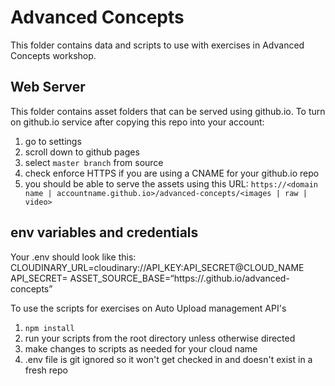 # Advanced Concepts

This folder contains data and scripts to use with exercises in Advanced Concepts workshop.

## Web Server
This folder contains asset folders that can be served using github.io.  To turn on github.io service after copying this repo into your account:
1. go to settings
2. scroll down to github pages
3. select `master branch` from source
4. check enforce HTTPS if you are using a CNAME for your github.io repo
5. you should be able to serve the assets using this URL:
```https://<domain name | accountname.github.io>/advanced-concepts/<images | raw | video>```

## env variables and credentials

Your .env should look like this:
CLOUDINARY_URL=cloudinary://API_KEY:API_SECRET@CLOUD_NAME
API_SECRET=<api secret>
ASSET_SOURCE_BASE=“https://<github account>.github.io/advanced-concepts”

To use the scripts for exercises on Auto Upload management API's 
1. `npm install`
3. run your scripts from the root directory unless otherwise directed
4. make changes to scripts as needed for your cloud name
5. .env file is git ignored so it won't get checked in and doesn't exist in a fresh repo
